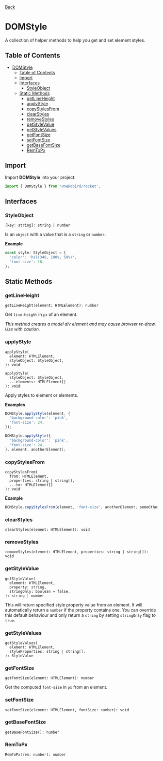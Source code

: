 [Back](../index.md)

# DOMStyle

A collection of helper methods to help you get and set element styles.

## Table of Contents

- [DOMStyle](#domstyle)
  - [Table of Contents](#table-of-contents)
  - [Import](#import)
  - [Interfaces](#interfaces)
    - [StyleObject](#styleobject)
  - [Static Methods](#static-methods)
    - [getLineHeight](#getlineheight)
    - [applyStyle](#applystyle)
    - [copyStylesFrom](#copystylesfrom)
    - [clearStyles](#clearstyles)
    - [removeStyles](#removestyles)
    - [getStyleValue](#getstylevalue)
    - [getStyleValues](#getstylevalues)
    - [getFontSize](#getfontsize)
    - [setFontSize](#setfontsize)
    - [getBaseFontSize](#getbasefontsize)
    - [RemToPx](#remtopx)

## Import

Import **DOMStyle** into your project:

```typescript
import { DOMStyle } from '@nekobird/rocket';
```

## Interfaces

### StyleObject

`[key: string]: string | number`

Is an `object` with a value that is a `string` or `number`.

**Example**

```typescript
const style: StyleObject = {
  'color': 'hsl(340, 100%, 50%)',
  'font-size': 18,
};
```

## Static Methods

### getLineHeight

`getLineHeight(element: HTMLElement): number`

Get `line-height` in `px` of an element.

*This method creates a model div element and may cause browser re-draw.
Use with caution.*

### applyStyle

```
applyStyle(
  element: HTMLElement,
  styleObject: StyleObject,
): void

applyStyle(
  styleObject: StyleObject,
  ...elements: HTMLElement[]
): void
```

Apply styles to element or elements.

**Examples**

```typescript
DOMStyle.applyStyle(element, {
  'background-color': 'pink',
  'font-size': 24,
});

DOMStyle.applyStyle({
  'background-color': 'pink',
  'font-size': 24,
}, element, anotherElement);
```

### copyStylesFrom

```
copyStylesFrom(
  from: HTMLElement,
  properties: string | string[],
  ...to: HTMLElement[]
): void
```

**Example**

```typescript
DOMStyle.copyStylesFrom(element, 'font-size', anotherElement, someOtherElement);
```

### clearStyles

`clearStyles(element: HTMLElement): void`

### removeStyles

`removeStyles(element: HTMLElement, properties: string | string[]): void`

### getStyleValue

```
getStyleValue(
  element: HTMLElement,
  property: string,
  stringOnly: boolean = false,
): string | number
```

This will return specified style property value from an element.
It will automatically return a `number` if the property contains one.
You can override this default behaviour and only return a `string`
by setting `stringOnly` flag to `true`.

### getStyleValues

```
getStyleValues(
  element: HTMLElement,
  styleProperties: string | string[],
): StyleValue
```

### getFontSize

`getFontSize(element: HTMLElement): number`

Get the computed `font-size` in `px` from an element.

### setFontSize

`setFontSize(element: HTMLElement, fontSize: number): void`

### getBaseFontSize

`getBaseFontSize(): number`

### RemToPx

`RemToPx(rem: number): number`